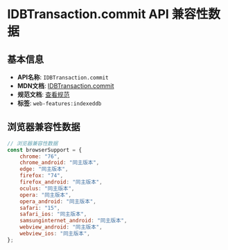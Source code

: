 # IDBTransaction.commit API 兼容性数据

## 基本信息

- **API名称**: `IDBTransaction.commit`
- **MDN文档**: [IDBTransaction.commit](https://developer.mozilla.org/docs/Web/API/IDBTransaction/commit)
- **规范文档**: [查看规范](https://w3c.github.io/IndexedDB/#ref-for-dom-idbtransaction-commit②)
- **标签**: `web-features:indexeddb`

## 浏览器兼容性数据

```javascript
// 浏览器兼容性数据
const browserSupport = {
    chrome: "76",
    chrome_android: "同主版本",
    edge: "同主版本",
    firefox: "74",
    firefox_android: "同主版本",
    oculus: "同主版本",
    opera: "同主版本",
    opera_android: "同主版本",
    safari: "15",
    safari_ios: "同主版本",
    samsunginternet_android: "同主版本",
    webview_android: "同主版本",
    webview_ios: "同主版本",
};

```

